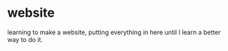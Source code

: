 website
=======

learning to make a website, putting everything in here until I learn a better way to do it.
